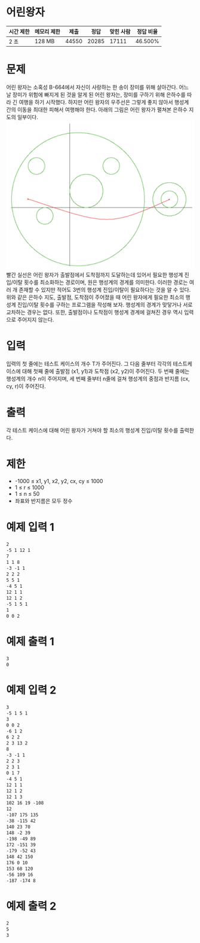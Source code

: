 # 어린왕자

| 시간 제한 | 메모리 제한 | 제출    | 정답   | 맞힌 사람 | 정답 비율  |
|----------|------------|---------|--------|----------|-----------|
|2 초|128 MB|44550|20285|17111|46.500%|

# 문제
어린 왕자는 소혹성 B-664에서 자신이 사랑하는 한 송이 장미를 위해 살아간다. 어느 날 장미가 위험에 빠지게 된 것을 알게 된 어린 왕자는, 장미를 구하기 위해 은하수를 따라 긴 여행을 하기 시작했다. 하지만 어린 왕자의 우주선은 그렇게 좋지 않아서 행성계 간의 이동을 최대한 피해서 여행해야 한다. 아래의 그림은 어린 왕자가 펼쳐본 은하수 지도의 일부이다.
![alt text](image.png)
빨간 실선은 어린 왕자가 출발점에서 도착점까지 도달하는데 있어서 필요한 행성계 진입/이탈 횟수를 최소화하는 경로이며, 원은 행성계의 경계를 의미한다. 이러한 경로는 여러 개 존재할 수 있지만 적어도 3번의 행성계 진입/이탈이 필요하다는 것을 알 수 있다.
위와 같은 은하수 지도, 출발점, 도착점이 주어졌을 때 어린 왕자에게 필요한 최소의 행성계 진입/이탈 횟수를 구하는 프로그램을 작성해 보자. 행성계의 경계가 맞닿거나 서로 교차하는 경우는 없다. 또한, 출발점이나 도착점이 행성계 경계에 걸쳐진 경우 역시 입력으로 주어지지 않는다.


# 입력
입력의 첫 줄에는 테스트 케이스의 개수 T가 주어진다. 그 다음 줄부터 각각의 테스트케이스에 대해 첫째 줄에 출발점 (x1, y1)과 도착점 (x2, y2)이 주어진다. 두 번째 줄에는 행성계의 개수 n이 주어지며, 세 번째 줄부터 n줄에 걸쳐 행성계의 중점과 반지름 (cx, cy, r)이 주어진다.

# 출력
각 테스트 케이스에 대해 어린 왕자가 거쳐야 할 최소의 행성계 진입/이탈 횟수를 출력한다.

# 제한
- -1000 ≤ x1, y1, x2, y2, cx, cy ≤ 1000
- 1 ≤ r ≤ 1000
- 1 ≤ n ≤ 50
- 좌표와 반지름은 모두 정수

# 예제 입력 1
```
2
-5 1 12 1
7
1 1 8
-3 -1 1
2 2 2
5 5 1
-4 5 1
12 1 1
12 1 2
-5 1 5 1
1
0 0 2
```

# 예제 출력 1
```
3
0
```

# 예제 입력 2
```
3
-5 1 5 1
3
0 0 2
-6 1 2
6 2 2
2 3 13 2
8
-3 -1 1
2 2 3
2 3 1
0 1 7
-4 5 1
12 1 1
12 1 2
12 1 3
102 16 19 -108
12
-107 175 135
-38 -115 42
140 23 70
148 -2 39
-198 -49 89
172 -151 39
-179 -52 43
148 42 150
176 0 10
153 68 120
-56 109 16
-187 -174 8
```

# 예제 출력 2
```
2
5
3
```
